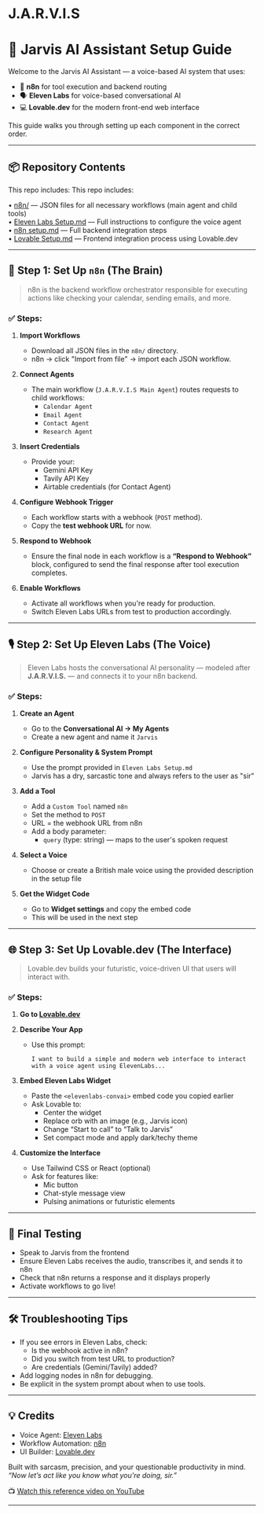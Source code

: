 # J.A.R.V.I.S
# 🧠 Jarvis AI Assistant Setup Guide

Welcome to the Jarvis AI Assistant — a voice-based AI system that uses:

- 🤖 **n8n** for tool execution and backend routing  
- 🗣️ **Eleven Labs** for voice-based conversational AI  
- 💻 **Lovable.dev** for the modern front-end web interface

This guide walks you through setting up each component in the correct order.

---

## 📦 Repository Contents

This repo includes:
This repo includes:

• [n8n/](n8n/) — JSON files for all necessary workflows (main agent and child tools)  
• [Eleven Labs Setup.md](Eleven%20Labs%20Setup.md) — Full instructions to configure the voice agent  
• [n8n setup.md](n8n%20setup.md) — Full backend integration steps  
• [Lovable Setup.md](Lovable%20Setup.md) — Frontend integration process using Lovable.dev  

---

## 🚀 Step 1: Set Up `n8n` (The Brain)

> n8n is the backend workflow orchestrator responsible for executing actions like checking your calendar, sending emails, and more.

### ✅ Steps:

1. **Import Workflows**
   - Download all JSON files in the `n8n/` directory.
   -  n8n → click "Import from file" → import each JSON workflow.

2. **Connect Agents**
   - The main workflow (`J.A.R.V.I.S Main Agent`) routes requests to child workflows:
     - `Calendar Agent`
     - `Email Agent`
     - `Contact Agent`
     - `Research Agent`
     

3. **Insert Credentials**
   - Provide your:
     - Gemini API Key
     - Tavily API Key
     - Airtable credentials (for Contact Agent)

4. **Configure Webhook Trigger**
   - Each workflow starts with a webhook (`POST` method).
   - Copy the **test webhook URL** for now.

5. **Respond to Webhook**
   - Ensure the final node in each workflow is a **“Respond to Webhook”** block, configured to send the final response after tool execution completes.

6. **Enable Workflows**
   - Activate all workflows when you're ready for production.
   - Switch Eleven Labs URLs from test to production accordingly.

---

## 🎙️ Step 2: Set Up Eleven Labs (The Voice)

> Eleven Labs hosts the conversational AI personality — modeled after **J.A.R.V.I.S.** — and connects it to your n8n backend.

### ✅ Steps:

1. **Create an Agent**
   - Go to the **Conversational AI → My Agents**
   - Create a new agent and name it `Jarvis`

2. **Configure Personality & System Prompt**
   - Use the prompt provided in `Eleven Labs Setup.md`  
   - Jarvis has a dry, sarcastic tone and always refers to the user as "sir"

3. **Add a Tool**
   - Add a `Custom Tool` named `n8n`
   - Set the method to `POST`
   - URL = the webhook URL from n8n
   - Add a body parameter:
     - `query` (type: string) — maps to the user's spoken request

4. **Select a Voice**
   - Choose or create a British male voice using the provided description in the setup file

5. **Get the Widget Code**
   - Go to **Widget settings** and copy the embed code
   - This will be used in the next step

---

## 🌐 Step 3: Set Up Lovable.dev (The Interface)

> Lovable.dev builds your futuristic, voice-driven UI that users will interact with.

### ✅ Steps:

1. **Go to [Lovable.dev](https://lovable.dev)**  
2. **Describe Your App**
   - Use this prompt:
     ```
     I want to build a simple and modern web interface to interact with a voice agent using ElevenLabs...
     ```

3. **Embed Eleven Labs Widget**
   - Paste the `<elevenlabs-convai>` embed code you copied earlier
   - Ask Lovable to:
     - Center the widget
     - Replace orb with an image (e.g., Jarvis icon)
     - Change “Start to call” to “Talk to Jarvis”
     - Set compact mode and apply dark/techy theme

4. **Customize the Interface**
   - Use Tailwind CSS or React (optional)
   - Ask for features like:
     - Mic button
     - Chat-style message view
     - Pulsing animations or futuristic elements

---

## 🧪 Final Testing

- Speak to Jarvis from the frontend
- Ensure Eleven Labs receives the audio, transcribes it, and sends it to n8n
- Check that n8n returns a response and it displays properly
- Activate workflows to go live!

---

## 🛠 Troubleshooting Tips

- If you see errors in Eleven Labs, check:
  - Is the webhook active in n8n?
  - Did you switch from test URL to production?
  - Are credentials (Gemini/Tavily) added?
- Add logging nodes in n8n for debugging.
- Be explicit in the system prompt about when to use tools.

---

## 💡 Credits

- Voice Agent: [Eleven Labs](https://elevenlabs.io)
- Workflow Automation: [n8n](https://n8n.io)
- UI Builder: [Lovable.dev](https://lovable.dev)

Built with sarcasm, precision, and your questionable productivity in mind.  
_“Now let’s act like you know what you're doing, sir.”_

📺 [Watch this reference video on YouTube](https://www.youtube.com/watch?v=KUvSzvFeZls&t=473s)

---
